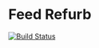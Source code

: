 # Feed Refurb

[![Build Status](https://travis-ci.org/ticky/feed-refurb.svg?branch=develop)](https://travis-ci.org/ticky/feed-refurb)
